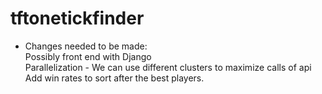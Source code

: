 # tftonetickfinder

- Changes needed to be made: \
Possibly front end with Django \
Parallelization - We can use different clusters to maximize calls of api \
Add win rates to sort after the best players.
 

